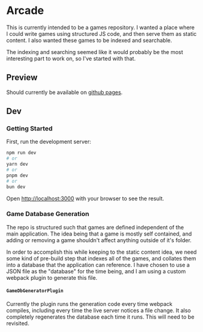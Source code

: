 # Arcade

This is currently intended to be a games repository. I wanted a place where I could write games using structured JS code, and then serve them as static content. I also wanted these games to be indexed and searchable.

The indexing and searching seemed like it would probably be the most interesting part to work on, so I've started with that.

## Preview

Should currently be available on [github pages](https://callummorrisson.github.io/arcade).

## Dev

### Getting Started

First, run the development server:

```bash
npm run dev
# or
yarn dev
# or
pnpm dev
# or
bun dev
```

Open [http://localhost:3000](http://localhost:3000) with your browser to see the result.

### Game Database Generation

The repo is structured such that games are defined independent of the main application. The idea being that a game is mostly self contained, and adding or removing a game shouldn't affect anything outside of it's folder.

In order to accomplish this while keeping to the static content idea, we need some kind of pre-build step that indexes all of the games, and collates them into a database that the application can reference. I have chosen to use a JSON file as the "database" for the time being, and I am using a custom webpack plugin to generate this file.

#### `GameDbGeneratorPlugin`

Currently the plugin runs the generation code every time webpack compiles, including every time the live server notices a file change. It also completely regenerates the database each time it runs. This will need to be revisited.